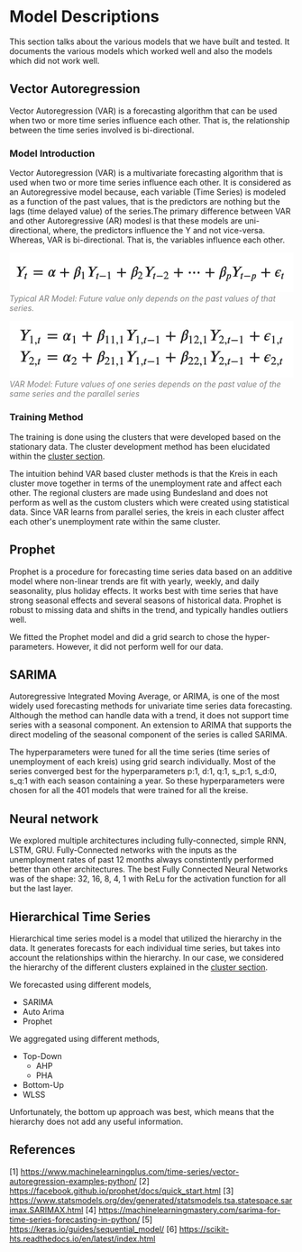 # Model Descriptions

This section talks about the various models that we have built and tested. It documents the various models which worked well and also the models which did not work well. 


## Vector Autoregression

Vector Autoregression (VAR) is a forecasting algorithm that can be used when two or more time series influence each other. That is, the relationship between the time series involved is bi-directional. 

### Model Introduction

Vector Autoregression (VAR) is a multivariate forecasting algorithm that is used when two or more time series influence each other. It is considered as an Autoregressive model because, each variable (Time Series) is modeled as a function of the past values, that is the predictors are nothing but the lags (time delayed value) of the series.The primary difference between VAR and other Autoregressive (AR) modesl is that these models are uni-directional, where, the predictors influence the Y and not vice-versa. Whereas, VAR is bi-directional. That is, the variables influence each other.

![](./models_screenshots/AR.png?raw=True)
<span style="color:grey;">*Typical AR Model: Future value only depends on the past values of that series.*</span>

![](./models_screenshots/VAR.png?raw=True)
<span style="color:grey;">*VAR Model: Future values of one series depends on the past value of the same series and the parallel series*</span>

### Training Method

The training is done using the clusters that were developed based on the stationary data. The cluster development method has been elucidated within the [cluster section](../clusters).

The intuition behind VAR based cluster methods is that the Kreis in each cluster move together in terms of the unemployment rate and affect each other. The regional clusters are made using Bundesland and does not perform as well as the custom clusters which were created using statistical data. Since VAR learns from parallel series, the kreis in each cluster affect each other's unemployment rate within the same cluster. 


## Prophet 

Prophet is a procedure for forecasting time series data based on an additive model where non-linear trends are fit with yearly, weekly, and daily seasonality, plus holiday effects. It works best with time series that have strong seasonal effects and several seasons of historical data. Prophet is robust to missing data and shifts in the trend, and typically handles outliers well.

We fitted the Prophet model and did a grid search to chose the hyper-parameters. 
However, it did not perform well for our data. 

## SARIMA 

Autoregressive Integrated Moving Average, or ARIMA, is one of the most widely used forecasting methods for univariate time series data forecasting. Although the method can handle data with a trend, it does not support time series with a seasonal component. An extension to ARIMA that supports the direct modeling of the seasonal component of the series is called SARIMA.

The hyperparameters were tuned for all the time series (time series of unemployment of each kreis) using grid search individually. Most of the series converged best for the hyperparameters p:1, d:1, q:1, s_p:1, s_d:0, s_q:1 with each season containing a year. So these hyperparameters were chosen for all the 401 models that were trained for all the kreise.

## Neural network 

We explored multiple architectures including fully-connected, simple RNN, LSTM, GRU. Fully-Connected networks with the inputs as the unemployment rates of past 12 months always constintently performed better than other architectures. The best Fully Connected Neural Networks was of the shape: 32, 16, 8, 4, 1 with ReLu for the activation function for all but the last layer.

## Hierarchical Time Series 

Hierarchical time series model is a model that utilized the hierarchy in the data. 
It generates forecasts for each individual time series, 
but takes into account the relationships within the hierarchy.
In our case, we considered the hierarchy of the different clusters explained in the [cluster section](../../journey/clusters/). 

We forecasted using different models, 
- SARIMA
- Auto Arima
- Prophet

We aggregated using different methods, 
- Top-Down
    - AHP 
    - PHA​
- Bottom-Up​
- WLSS

Unfortunately, the bottom up approach was best, 
which means that the hierarchy does not add any useful information. 

## References

[1] https://www.machinelearningplus.com/time-series/vector-autoregression-examples-python/
[2] https://facebook.github.io/prophet/docs/quick_start.html
[3] https://www.statsmodels.org/dev/generated/statsmodels.tsa.statespace.sarimax.SARIMAX.html
[4] https://machinelearningmastery.com/sarima-for-time-series-forecasting-in-python/
[5] https://keras.io/guides/sequential_model/
[6] https://scikit-hts.readthedocs.io/en/latest/index.html